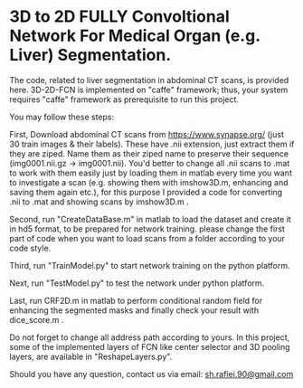 # 3D to 2D FULLY Convoltional Network For Medical Organ (e.g. Liver) Segmentation. 
The code, related to liver segmentation in abdominal CT scans, is provided here. 3D-2D-FCN is implemented on "caffe" framework; thus, your system requires "caffe" framework as prerequisite to run this project.

You may follow these steps:

First, Download abdominal CT scans from https://www.synapse.org/ (just 30 train images & their labels). These have .nii extension, just extract them if they are ziped. Name them as their ziped name to preserve their sequence (img0001.nii.gz -> img0001.nii).
You'd better to change all .nii scans to .mat to work with them easily just by loading them in matlab every time you want to investigate a scan (e.g. showing them with imshow3D.m, enhancing and saving them again etc.), for this purpose I provided a code for converting .nii to .mat and showing scans by imshow3D.m .

Second, run "CreateDataBase.m" in matlab to load the dataset and create it in hd5 format, to be prepared for network training. please change the first part of code when you want to load scans from a folder according to your code style. 

Third, run "TrainModel.py" to start network training on the python platform.

Next, run "TestModel.py" to test the network under python platform.

Last, run CRF2D.m in matlab to perform conditional random field for enhancing the segmented masks and finally check your result with dice_score.m . 

Do not forget to change all address path according to yours. 
In this project, some of the implemented layers of FCN like center selector and 3D pooling layers, are available in "ReshapeLayers.py".

Should you have any question, contact us via email: sh.rafiei.90@gmail.com
